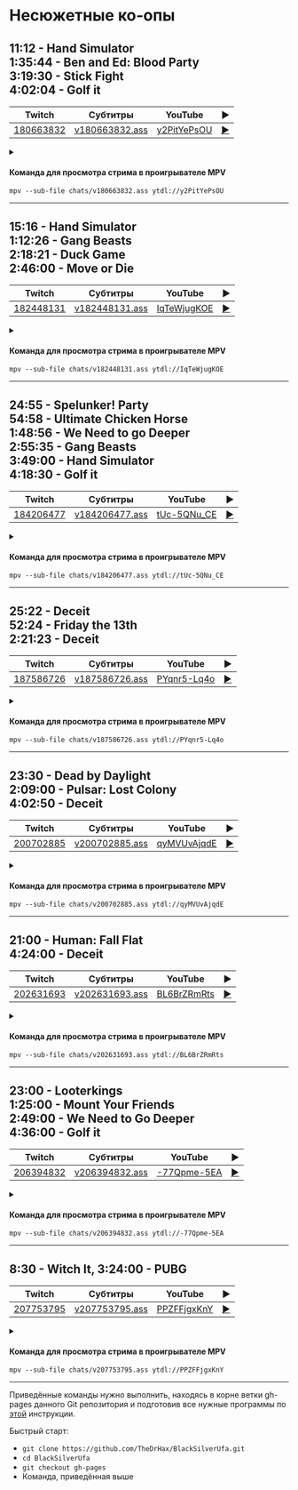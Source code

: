 <!-- video.js -->
<link href="https://cdnjs.cloudflare.com/ajax/libs/video.js/6.3.3/video-js.css" rel="stylesheet">
<script src="https://cdnjs.cloudflare.com/ajax/libs/video.js/6.3.3/video.js"></script>
<!-- videojs-youtube -->
<script src="https://cdnjs.cloudflare.com/ajax/libs/videojs-youtube/2.4.1/Youtube.js"></script>
<!-- libjass -->
<link href="https://cdn.jsdelivr.net/npm/libjass@0.11.0/libjass.css" rel="stylesheet">
<script src="https://cdn.jsdelivr.net/npm/libjass@0.11.0/libjass.js"></script>
<!-- videojs-ass -->
<link href="https://cdn.jsdelivr.net/npm/videojs-ass@0.8.0/src/videojs.ass.css" rel="stylesheet">
<script src="https://cdn.jsdelivr.net/npm/videojs-ass@0.8.0/src/videojs.ass.js"></script>
<!-- videojs-resolution-switcher -->
<script src="https://cdn.jsdelivr.net/npm/videojs-resolution-switcher@0.4.2/lib/videojs-resolution-switcher.min.js"></script>

<script>
function createPlayer(id, youtube, twitch) {
  videojs(id, {
    controls: true,
    nativeControlsForTouch: false,
    width: 640,
    height: 360,
    fluid: true,
    plugins: {
      ass: {
        src: ["../chats/v" + twitch + ".ass"],
        delay: -0.1,
      },
      videoJsResolutionSwitcher: {
        default: 'high',
        dynamicLabel: true
      }
    },
    techOrder: ["youtube"],
    sources: [{
      "type": "video/youtube",
      "src": "https://www.youtube.com/watch?v=" + youtube
    }]
  });
}
</script>

# Несюжетные ко-опы

## 11:12 - Hand Simulator<br>1:35:44 - Ben and Ed: Blood Party<br>3:19:30 - Stick Fight<br>4:02:04 - Golf it

| Twitch | Субтитры | YouTube | ▶ |
| ------ | -------- | ------- | - |
| [180663832](https://www.twitch.tv/videos/180663832) | [v180663832.ass](../chats/v180663832.ass) | [y2PitYePsOU](https://www.youtube.com/watch?v=y2PitYePsOU) | <a href="/src/player.html?v=y2PitYePsOU&s=180663832" onclick="return openPlayer180663832()">▶</a> |

<script>
  function openPlayer180663832() {
    createPlayer("player-y2PitYePsOU", "y2PitYePsOU", "180663832");
    document.getElementById("spoiler-y2PitYePsOU").click();
    return false;
  }
</script>

<details>
  <summary id="spoiler-y2PitYePsOU"></summary>

  <div class="player-wrapper" style="margin-top: 32px">
    <video
      id="player-y2PitYePsOU"
      class="video-js vjs-default-skin vjs-big-play-centered" />
  </div>
</details>

#### Команда для просмотра стрима в проигрывателе MPV

```
mpv --sub-file chats/v180663832.ass ytdl://y2PitYePsOU
```
----
## 15:16 - Hand Simulator<br>1:12:26 - Gang Beasts<br>2:18:21 - Duck Game<br>2:46:00 - Move or Die

| Twitch | Субтитры | YouTube | ▶ |
| ------ | -------- | ------- | - |
| [182448131](https://www.twitch.tv/videos/182448131) | [v182448131.ass](../chats/v182448131.ass) | [IqTeWjugKOE](https://www.youtube.com/watch?v=IqTeWjugKOE) | <a href="/src/player.html?v=IqTeWjugKOE&s=182448131" onclick="return openPlayer182448131()">▶</a> |

<script>
  function openPlayer182448131() {
    createPlayer("player-IqTeWjugKOE", "IqTeWjugKOE", "182448131");
    document.getElementById("spoiler-IqTeWjugKOE").click();
    return false;
  }
</script>

<details>
  <summary id="spoiler-IqTeWjugKOE"></summary>

  <div class="player-wrapper" style="margin-top: 32px">
    <video
      id="player-IqTeWjugKOE"
      class="video-js vjs-default-skin vjs-big-play-centered" />
  </div>
</details>

#### Команда для просмотра стрима в проигрывателе MPV

```
mpv --sub-file chats/v182448131.ass ytdl://IqTeWjugKOE
```
----
## 24:55 - Spelunker! Party<br>54:58 - Ultimate Chicken Horse<br>1:48:56 - We Need to go Deeper<br>2:55:35 - Gang Beasts<br>3:49:00 - Hand Simulator<br>4:18:30 - Golf it

| Twitch | Субтитры | YouTube | ▶ |
| ------ | -------- | ------- | - |
| [184206477](https://www.twitch.tv/videos/184206477) | [v184206477.ass](../chats/v184206477.ass) | [tUc-5QNu_CE](https://www.youtube.com/watch?v=tUc-5QNu_CE) | <a href="/src/player.html?v=tUc-5QNu_CE&s=184206477" onclick="return openPlayer184206477()">▶</a> |

<script>
  function openPlayer184206477() {
    createPlayer("player-tUc-5QNu_CE", "tUc-5QNu_CE", "184206477");
    document.getElementById("spoiler-tUc-5QNu_CE").click();
    return false;
  }
</script>

<details>
  <summary id="spoiler-tUc-5QNu_CE"></summary>

  <div class="player-wrapper" style="margin-top: 32px">
    <video
      id="player-tUc-5QNu_CE"
      class="video-js vjs-default-skin vjs-big-play-centered" />
  </div>
</details>

#### Команда для просмотра стрима в проигрывателе MPV

```
mpv --sub-file chats/v184206477.ass ytdl://tUc-5QNu_CE
```
----
## 25:22 - Deceit<br>52:24 - Friday the 13th<br>2:21:23 - Deceit

| Twitch | Субтитры | YouTube | ▶ |
| ------ | -------- | ------- | - |
| [187586726](https://www.twitch.tv/videos/187586726) | [v187586726.ass](../chats/v187586726.ass) | [PYqnr5-Lq4o](https://www.youtube.com/watch?v=PYqnr5-Lq4o) | <a href="/src/player.html?v=PYqnr5-Lq4o&s=187586726" onclick="return openPlayer187586726()">▶</a> |

<script>
  function openPlayer187586726() {
    createPlayer("player-PYqnr5-Lq4o", "PYqnr5-Lq4o", "187586726");
    document.getElementById("spoiler-PYqnr5-Lq4o").click();
    return false;
  }
</script>

<details>
  <summary id="spoiler-PYqnr5-Lq4o"></summary>

  <div class="player-wrapper" style="margin-top: 32px">
    <video
      id="player-PYqnr5-Lq4o"
      class="video-js vjs-default-skin vjs-big-play-centered" />
  </div>
</details>

#### Команда для просмотра стрима в проигрывателе MPV

```
mpv --sub-file chats/v187586726.ass ytdl://PYqnr5-Lq4o
```
----
## 23:30 - Dead by Daylight<br>2:09:00 - Pulsar: Lost Colony<br>4:02:50 - Deceit

| Twitch | Субтитры | YouTube | ▶ |
| ------ | -------- | ------- | - |
| [200702885](https://www.twitch.tv/videos/200702885) | [v200702885.ass](../chats/v200702885.ass) | [qyMVUvAjqdE](https://www.youtube.com/watch?v=qyMVUvAjqdE) | <a href="/src/player.html?v=qyMVUvAjqdE&s=200702885" onclick="return openPlayer200702885()">▶</a> |

<script>
  function openPlayer200702885() {
    createPlayer("player-qyMVUvAjqdE", "qyMVUvAjqdE", "200702885");
    document.getElementById("spoiler-qyMVUvAjqdE").click();
    return false;
  }
</script>

<details>
  <summary id="spoiler-qyMVUvAjqdE"></summary>

  <div class="player-wrapper" style="margin-top: 32px">
    <video
      id="player-qyMVUvAjqdE"
      class="video-js vjs-default-skin vjs-big-play-centered" />
  </div>
</details>

#### Команда для просмотра стрима в проигрывателе MPV

```
mpv --sub-file chats/v200702885.ass ytdl://qyMVUvAjqdE
```
----
## 21:00 - Human: Fall Flat<br>4:24:00 - Deceit

| Twitch | Субтитры | YouTube | ▶ |
| ------ | -------- | ------- | - |
| [202631693](https://www.twitch.tv/videos/202631693) | [v202631693.ass](../chats/v202631693.ass) | [BL6BrZRmRts](https://www.youtube.com/watch?v=BL6BrZRmRts) | <a href="/src/player.html?v=BL6BrZRmRts&s=202631693" onclick="return openPlayer202631693()">▶</a> |

<script>
  function openPlayer202631693() {
    createPlayer("player-BL6BrZRmRts", "BL6BrZRmRts", "202631693");
    document.getElementById("spoiler-BL6BrZRmRts").click();
    return false;
  }
</script>

<details>
  <summary id="spoiler-BL6BrZRmRts"></summary>

  <div class="player-wrapper" style="margin-top: 32px">
    <video
      id="player-BL6BrZRmRts"
      class="video-js vjs-default-skin vjs-big-play-centered" />
  </div>
</details>

#### Команда для просмотра стрима в проигрывателе MPV

```
mpv --sub-file chats/v202631693.ass ytdl://BL6BrZRmRts
```
----
## 23:00 - Looterkings<br>1:25:00 - Mount Your Friends<br>2:49:00 - We Need to Go Deeper<br>4:36:00 - Golf it

| Twitch | Субтитры | YouTube | ▶ |
| ------ | -------- | ------- | - |
| [206394832](https://www.twitch.tv/videos/206394832) | [v206394832.ass](../chats/v206394832.ass) | [-77Qpme-5EA](https://www.youtube.com/watch?v=-77Qpme-5EA) | <a href="/src/player.html?v=-77Qpme-5EA&s=206394832" onclick="return openPlayer206394832()">▶</a> |

<script>
  function openPlayer206394832() {
    createPlayer("player--77Qpme-5EA", "-77Qpme-5EA", "206394832");
    document.getElementById("spoiler--77Qpme-5EA").click();
    return false;
  }
</script>

<details>
  <summary id="spoiler--77Qpme-5EA"></summary>

  <div class="player-wrapper" style="margin-top: 32px">
    <video
      id="player--77Qpme-5EA"
      class="video-js vjs-default-skin vjs-big-play-centered" />
  </div>
</details>

#### Команда для просмотра стрима в проигрывателе MPV

```
mpv --sub-file chats/v206394832.ass ytdl://-77Qpme-5EA
```
----
## 8:30 - Witch It, 3:24:00 - PUBG

| Twitch | Субтитры | YouTube | ▶ |
| ------ | -------- | ------- | - |
| [207753795](https://www.twitch.tv/videos/207753795) | [v207753795.ass](../chats/v207753795.ass) | [PPZFFjgxKnY](https://www.youtube.com/watch?v=PPZFFjgxKnY) | <a href="/src/player.html?v=PPZFFjgxKnY&s=207753795" onclick="return openPlayer207753795()">▶</a> |

<script>
  function openPlayer207753795() {
    createPlayer("player-PPZFFjgxKnY", "PPZFFjgxKnY", "207753795");
    document.getElementById("spoiler-PPZFFjgxKnY").click();
    return false;
  }
</script>

<details>
  <summary id="spoiler-PPZFFjgxKnY"></summary>

  <div class="player-wrapper" style="margin-top: 32px">
    <video
      id="player-PPZFFjgxKnY"
      class="video-js vjs-default-skin vjs-big-play-centered" />
  </div>
</details>

#### Команда для просмотра стрима в проигрывателе MPV

```
mpv --sub-file chats/v207753795.ass ytdl://PPZFFjgxKnY
```
----

Приведённые команды нужно выполнить, находясь в корне ветки gh-pages данного Git репозитория и подготовив все нужные программы по [этой](../tutorials/watch-online.md) инструкции.

Быстрый старт:
* `git clone https://github.com/TheDrHax/BlackSilverUfa.git`
* `cd BlackSilverUfa`
* `git checkout gh-pages`
* Команда, приведённая выше

